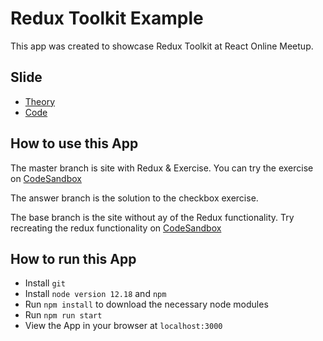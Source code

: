 # Redux Toolkit Example

This app was created to showcase Redux Toolkit at React Online Meetup.

## Slide

- [Theory](https://redux-theory-deck.netlify.app/)
- [Code](https://redux-code-presentation.netlify.app/0)

## How to use this App

The master branch is site with Redux & Exercise. You can try the exercise on [CodeSandbox](https://codesandbox.io/s/devtghoshredux-toolkit-example-wb1j2?file=/src/components/todoList/index.js)

The answer branch is the solution to the checkbox exercise.

The base branch is the site without ay of the Redux functionality. Try recreating the redux functionality on [CodeSandbox](https://codesandbox.io/s/practical-sutherland-xlln7)

## How to run this App

- Install `git`
- Install `node version 12.18` and `npm`
- Run `npm install` to download the necessary node modules
- Run `npm run start`
- View the App in your browser at `localhost:3000`
